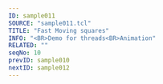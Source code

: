 ```yaml
---
ID: sample011
SOURCE: "sample011.tcl"
TITLE: "Fast Moving squares"
INFO: "<BR>Demo for threads<BR>Animation"
RELATED: ""
seqNo: 10
prevID: sample010
nextID: sample012
---
```

